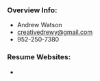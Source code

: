 ### Overview Info:

- Andrew Watson
- creativedrewy@gmail.com
- 952-250-7380

### Resume Websites:

- 
